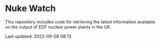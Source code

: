 # Nuke Watch

This repository includes code for retrieving the latest information available on the output of EDF nuclear power plants in the UK.

Last updated: 2022-09-08 08:13
